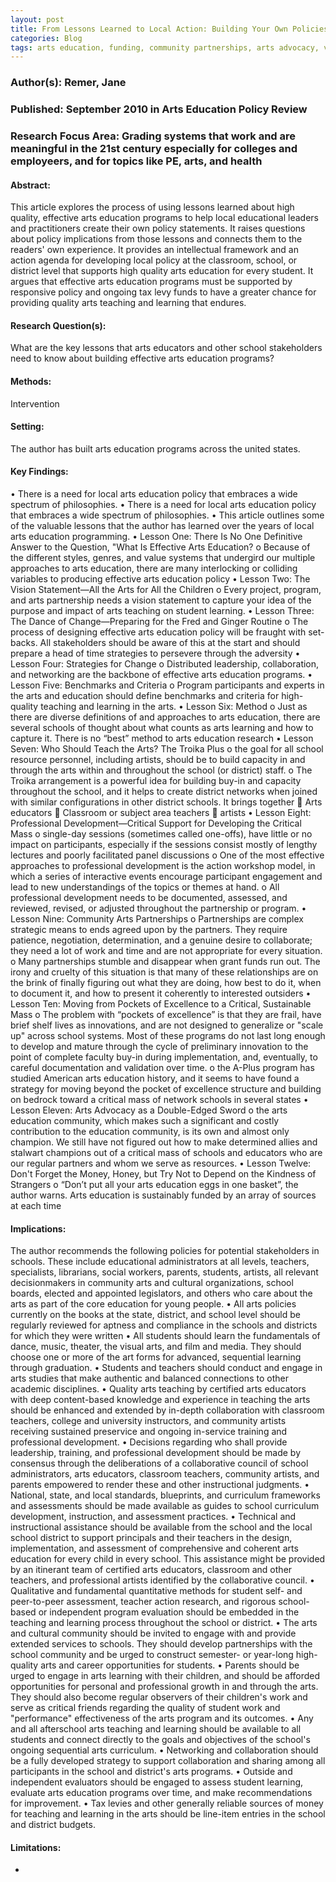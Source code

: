 ```yaml
---
layout: post
title: From Lessons Learned to Local Action: Building Your Own Policies for Effective Arts Education
categories: Blog
tags: arts education, funding, community partnerships, arts advocacy, vision, leadership
---
```


### Author(s): Remer, Jane

### Published: September 2010 in Arts Education Policy Review

### Research Focus Area: Grading systems that work and are meaningful in the 21st century especially for colleges and employeers, and for topics like PE, arts, and health

#### Abstract:
This article explores the process of using lessons learned about high quality, effective arts education programs to help local educational leaders and practitioners create their own policy statements. It raises questions about policy implications from those lessons and connects them to the readers' own experience. It provides an intellectual framework and an action agenda for developing local policy at the classroom, school, or district level that supports high quality arts education for every student. It argues that effective arts education programs must be supported by responsive policy and ongoing tax levy funds to have a greater chance for providing quality arts teaching and learning that endures.


#### Research Question(s):
What are the key lessons that arts educators and other school stakeholders need to know about building effective arts education programs?


#### Methods:
Intervention


#### Setting:
The author has built arts education programs across the united states.


#### Key Findings:
• There is a need for local arts education policy that embraces a wide spectrum of philosophies. • There is a need for local arts education policy that embraces a wide spectrum of philosophies. • This article outlines some of the valuable lessons that the author has learned over the years of local arts education programming. • Lesson One: There Is No One Definitive Answer to the Question, "What Is Effective Arts Education? o Because of the different styles, genres, and value systems that undergird our multiple approaches to arts education, there are many interlocking or colliding variables to producing effective arts education policy • Lesson Two: The Vision Statement—All the Arts for All the Children o Every project, program, and arts partnership needs a vision statement to capture your idea of the purpose and impact of arts teaching on student learning. • Lesson Three: The Dance of Change—Preparing for the Fred and Ginger Routine o The process of designing effective arts education policy will be fraught with set-backs. All stakeholders should be aware of this at the start and should prepare a head of time strategies to persevere through the adversity • Lesson Four: Strategies for Change o Distributed leadership, collaboration, and networking are the backbone of effective arts education programs. • Lesson Five: Benchmarks and Criteria o Program participants and experts in the arts and education should define benchmarks and criteria for high-quality teaching and learning in the arts. • Lesson Six: Method o Just as there are diverse definitions of and approaches to arts education, there are several schools of thought about what counts as arts learning and how to capture it. There is no “best” method to arts education research • Lesson Seven: Who Should Teach the Arts? The Troika Plus o the goal for all school resource personnel, including artists, should be to build capacity in and through the arts within and throughout the school (or district) staff. o The Troika arrangement is a powerful idea for building buy-in and capacity throughout the school, and it helps to create district networks when joined with similar configurations in other district schools. It brings together  Arts educators  Classroom or subject area teachers  artists • Lesson Eight: Professional Development—Critical Support for Developing the Critical Mass o single-day sessions (sometimes called one-offs), have little or no impact on participants, especially if the sessions consist mostly of lengthy lectures and poorly facilitated panel discussions o One of the most effective approaches to professional development is the action workshop model, in which a series of interactive events encourage participant engagement and lead to new understandings of the topics or themes at hand. o All professional development needs to be documented, assessed, and reviewed, revised, or adjusted throughout the partnership or program. • Lesson Nine: Community Arts Partnerships o Partnerships are complex strategic means to ends agreed upon by the partners. They require patience, negotiation, determination, and a genuine desire to collaborate; they need a lot of work and time and are not appropriate for every situation. o Many partnerships stumble and disappear when grant funds run out. The irony and cruelty of this situation is that many of these relationships are on the brink of finally figuring out what they are doing, how best to do it, when to document it, and how to present it coherently to interested outsiders • Lesson Ten: Moving from Pockets of Excellence to a Critical, Sustainable Mass o The problem with “pockets of excellence” is that they are frail, have brief shelf lives as innovations, and are not designed to generalize or "scale up" across school systems. Most of these programs do not last long enough to develop and mature through the cycle of preliminary innovation to the point of complete faculty buy-in during implementation, and, eventually, to careful documentation and validation over time. o the A-Plus program has studied American arts education history, and it seems to have found a strategy for moving beyond the pocket of excellence structure and building on bedrock toward a critical mass of network schools in several states • Lesson Eleven: Arts Advocacy as a Double-Edged Sword o the arts education community, which makes such a significant and costly contribution to the education community, is its own and almost only champion. We still have not figured out how to make determined allies and stalwart champions out of a critical mass of schools and educators who are our regular partners and whom we serve as resources. • Lesson Twelve: Don't Forget the Money, Honey, but Try Not to Depend on the Kindness of Strangers o “Don’t put all your arts education eggs in one basket”, the author warns. Arts education is sustainably funded by an array of sources at each time 


#### Implications:
The author recommends the following policies for potential stakeholders in schools. These include educational administrators at all levels, teachers, specialists, librarians, social workers, parents, students, artists, all relevant decisionmakers in community arts and cultural organizations, school boards, elected and appointed legislators, and others who care about the arts as part of the core education for young people. • All arts policies currently on the books at the state, district, and school level should be regularly reviewed for aptness and compliance in the schools and districts for which they were written • All students should learn the fundamentals of dance, music, theater, the visual arts, and film and media. They should choose one or more of the art forms for advanced, sequential learning through graduation. • Students and teachers should conduct and engage in arts studies that make authentic and balanced connections to other academic disciplines. • Quality arts teaching by certified arts educators with deep content-based knowledge and experience in teaching the arts should be enhanced and extended by in-depth collaboration with classroom teachers, college and university instructors, and community artists receiving sustained preservice and ongoing in-service training and professional development. • Decisions regarding who shall provide leadership, training, and professional development should be made by consensus through the deliberations of a collaborative council of school administrators, arts educators, classroom teachers, community artists, and parents empowered to render these and other instructional judgments. • National, state, and local standards, blueprints, and curriculum frameworks and assessments should be made available as guides to school curriculum development, instruction, and assessment practices. • Technical and instructional assistance should be available from the school and the local school district to support principals and their teachers in the design, implementation, and assessment of comprehensive and coherent arts education for every child in every school. This assistance might be provided by an itinerant team of certified arts educators, classroom and other teachers, and professional artists identified by the collaborative council. • Qualitative and fundamental quantitative methods for student self- and peer-to-peer assessment, teacher action research, and rigorous school-based or independent program evaluation should be embedded in the teaching and learning process throughout the school or district. • The arts and cultural community should be invited to engage with and provide extended services to schools. They should develop partnerships with the school community and be urged to construct semester- or year-long high-quality arts and career opportunities for students. • Parents should be urged to engage in arts learning with their children, and should be afforded opportunities for personal and professional growth in and through the arts. They should also become regular observers of their children's work and serve as critical friends regarding the quality of student work and "performance" effectiveness of the arts program and its outcomes. • Any and all afterschool arts teaching and learning should be available to all students and connect directly to the goals and objectives of the school's ongoing sequential arts curriculum. • Networking and collaboration should be a fully developed strategy to support collaboration and sharing among all participants in the school and district's arts programs. • Outside and independent evaluators should be engaged to assess student learning, evaluate arts education programs over time, and make recommendations for improvement. • Tax levies and other generally reliable sources of money for teaching and learning in the arts should be line-item entries in the school and district budgets. 


#### Limitations:
-


